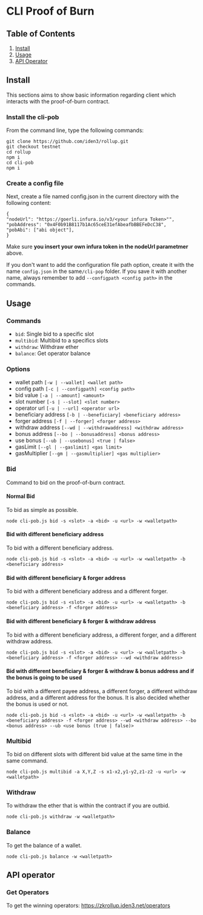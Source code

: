 # CLI Proof of Burn

## Table of Contents
1. [Install](#1)
2. [Usage](#2)
3. [API Operator](#3)

## Install <a id="1"></a>

This sections aims to show basic information regarding client which interacts with the proof-of-burn contract.

### Install the cli-pob

From the command line, type the following commands:
```
git clone https://github.com/iden3/rollup.git
git checkout testnet
cd rollup
npm i
cd cli-pob
npm i
```

### Create a config file
Next, create a file named config.json in the current directory with the following content:

```
{
"nodeUrl": "https://goerli.infura.io/v3/<your infura Token>"",
"pobAddress": "0x4F0b91B8117b1Ac65ceE31efAbeafbBBEFeDcC38",
"pobAbi": ["abi object"],
}
```

Make sure **you insert your own infura token in the nodeUrl parametmer** above.

If you don't want to add the configuration file path option, create it with the name `config.json` in the same`/cli-pop` folder.
If you save it with another name, always remember to add `--configpath <config path>` in the commands.

## Usage <a id="2"></a>

### Commands
- `bid`: Single bid to a specific slot
- `multibid`: Multibid to a specifics slots
- `withdraw`: Withdraw ether
- `balance`: Get operator balance

### Options
- wallet path `[-w | --wallet] <wallet path>`
- config path `[-c | --configpath] <config path>`
- bid value `[-a | --amount] <amount>`
- slot number `[-s | --slot] <slot number>`
- operator url `[-u | --url] <operator url>`
- beneficiary address `[-b | --beneficiary] <beneficiary address>`
- forger address `[-f | --forger] <forger address>`
- withdraw address `[--wd | --withdrawaddress] <withdraw address>`
- bonus address `[--bo | --bonusaddress] <bonus address>`
- use bonus `[--ub | --usebonus] <true | false>`
- gasLimit `[--gl | --gaslimit] <gas limit>`
- gasMultiplier `[--gm | --gasmultiplier] <gas multiplier>`

### Bid

Command to bid on the proof-of-burn contract.

#### Normal Bid

To bid as simple as possible.

`node cli-pob.js bid -s <slot> -a <bid> -u <url> -w <walletpath>`

#### Bid with different beneficiary address

To bid with a different beneficiary address.

`node cli-pob.js bid -s <slot> -a <bid> -u <url> -w <walletpath> -b <beneficiary address>`

#### Bid with different beneficiary & forger address

To bid with a different beneficiary address and a different forger.

`node cli-pob.js bid -s <slot> -a <bid> -u <url> -w <walletpath> -b <beneficiary address> -f <forger address>`

#### Bid with different beneficiary & forger & withdraw address

To bid with a different beneficiary address, a different forger, and a different withdraw address.

`node cli-pob.js bid -s <slot> -a <bid> -u <url> -w <walletpath> -b <beneficiary address> -f <forger address> --wd <withdraw address>`

#### Bid with different beneficiary & forger & withdraw & bonus address and if the bonus is going to be used 

To bid with a different payee address, a different forger, a different withdraw address, and a different address for the bonus. It is also decided whether the bonus is used or not.

`node cli-pob.js bid -s <slot> -a <bid> -u <url> -w <walletpath> -b <beneficiary address> -f <forger address> --wd <withdraw address> --bo <bonus address> --ub <use bonus (true | false)>`


### Multibid

To bid on different slots with different bid value at the same time in the same command.

`node cli-pob.js multibid -a X,Y,Z -s x1-x2,y1-y2,z1-z2 -u <url> -w <walletpath>`

### Withdraw

To withdraw the ether that is within the contract if you are outbid.

`node cli-pob.js withdraw -w <walletpath>`

### Balance

To get the balance of a wallet.

`node cli-pob.js balance -w <walletpath>`

## API operator <a id="3"></a>

### Get Operators

To get the winning operators: https://zkrollup.iden3.net/operators